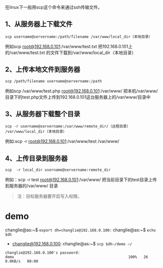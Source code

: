 在linux下一般用scp这个命令来通过ssh传输文件。


## 1、从服务器上下载文件
```
scp username@servername:/path/filename /var/www/local_dir（本地目录）
```
 例如scp root@192.168.0.101:/var/www/test.txt  把192.168.0.101上的/var/www/test.txt 的文件下载到/var/www/local_dir（本地目录）


## 2、上传本地文件到服务器
```
scp /path/filename username@servername:/path   
```
例如scp /var/www/test.php  root@192.168.0.101:/var/www/  把本机/var/www/目录下的test.php文件上传到192.168.0.101这台服务器上的/var/www/目录中

 

## 3、从服务器下载整个目录
```
scp -r username@servername:/var/www/remote_dir/（远程目录） /var/www/local_dir（本地目录）
```
例如:scp -r root@192.168.0.101:/var/www/test  /var/www/  

## 4、上传目录到服务器
```
scp  -r local_dir username@servername:remote_dir
```
例如：scp -r test  root@192.168.0.101:/var/www/   把当前目录下的test目录上传到服务器的/var/www/ 目录

 

> 注：目标服务器要开启写入权限。


# demo
changlie@as:~$ `export dh=changlie@192.168.0.100:`
changlie@as:~$ `echo $dh`
- changlie@192.168.0.100:
changlie@as:~$ `scp $dh~/demo ~/`
```
changlie@192.168.0.100's password: 
demo                                                    100%   26     0.0KB/s   00:00 
```
